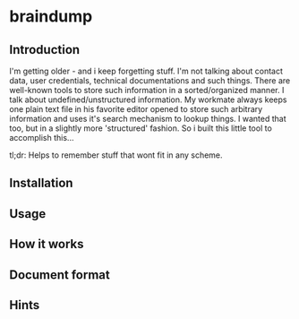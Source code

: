 # braindump

## Introduction
I'm getting older - and i keep forgetting stuff.
I'm not talking about contact data, user credentials, technical documentations and such things.
There are well-known tools to store such information in a sorted/organized manner.
I talk about undefined/unstructured information.
My workmate always keeps one plain text file in his favorite editor opened to store such arbitrary information and uses it's search mechanism to lookup things.
I wanted that too, but in a slightly more 'structured' fashion.
So i built this little tool to accomplish this...

tl;dr: Helps to remember stuff that wont fit in any scheme.

## Installation

## Usage

## How it works

## Document format

## Hints